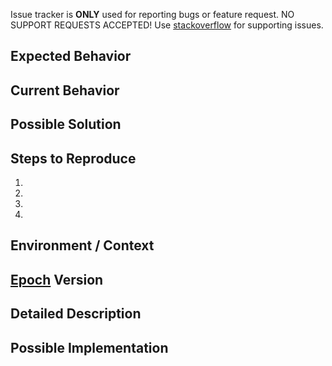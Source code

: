Issue tracker is **ONLY** used for reporting bugs or feature request. NO SUPPORT REQUESTS ACCEPTED! Use [stackoverflow](https://stackoverflow.com/tags/aeternity) for supporting issues.

<!--- Provide a general summary of the issue in the Title above -->

## Expected Behavior
<!--- Tell us what should happen -->

## Current Behavior
<!--- Tell us what happens instead of the expected behavior -->

## Possible Solution
<!--- Not obligatory, but suggest a fix/reason for the bug, -->

## Steps to Reproduce
<!--- Provide a link to a live example, or an unambiguous set of steps to -->
<!--- reproduce this bug. Include code to reproduce, if relevant -->
1.
2.
3.
4.

## Environment / Context
<!--- How has this issue affected you? What are you trying to accomplish? -->
<!--- Providing context helps us come up with a solution that is most useful in the real world -->

<!--- Provide a general summary of the issue in the Title above -->

## [Epoch](https://github.com/aeternity/epoch/releases) Version

## Detailed Description
<!--- Provide a detailed description of the change or addition you are proposing -->

## Possible Implementation
<!--- Not obligatory, but suggest an idea for implementing addition or change -->
